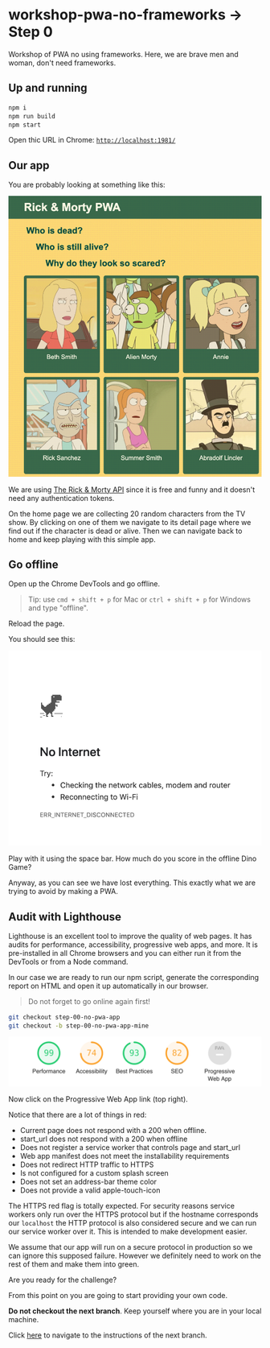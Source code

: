 # workshop-pwa-no-frameworks -> Step 0
Workshop of PWA no using frameworks.  Here, we are brave men and woman, don't need frameworks.

## Up and running

```bash
npm i
npm run build
npm start
```

Open thic URL in Chrome: [`http://localhost:1981/`](http://localhost:1981/)

## Our app

You are probably looking at something like this:

<img src="visuals/rick-morty-pwa-home.png">

We are using [The Rick & Morty API](https://rickandmortyapi.com/) since it is free and funny and it doesn't need any authentication tokens.

On the home page we are collecting 20 random characters from the TV show. By clicking on one of them we navigate to its detail page where we find out if the character is dead or alive. Then we can navigate back to home and keep playing with this simple app.

## Go offline

Open up the Chrome DevTools and go offline.

> Tip: use `cmd + shift + p` for Mac or `ctrl + shift + p` for Windows and type "offline".

Reload the page.

You should see this:

<img src="visuals/offline-dino-game.png">

Play with it using the space bar. How much do you score in the offline Dino Game?

Anyway, as you can see we have lost everything. This exactly what we are trying to avoid by making a PWA.

## Audit with Lighthouse

Lighthouse is an excellent tool to improve the quality of web pages.  It has audits for performance, accessibility, progressive web apps, and more. It is pre-installed in all Chrome browsers and you can either run it from the DevTools or from a Node command.

In our case we are ready to run our npm script, generate the corresponding report on HTML and open it up automatically in our browser.

> Do not forget to go online again first!

```bash
git checkout step-00-no-pwa-app
git checkout -b step-00-no-pwa-app-mine
```

<img src="visuals/lighthouse-initial-stats.png">

Now click on the Progressive Web App link (top right).

Notice that there are a lot of things in red:

* Current page does not respond with a 200 when offline.
* start_url does not respond with a 200 when offline
* Does not register a service worker that controls page and start_url
* Web app manifest does not meet the installability requirements
* Does not redirect HTTP traffic to HTTPS
* Is not configured for a custom splash screen
* Does not set an address-bar theme color
* Does not provide a valid apple-touch-icon

The HTTPS red flag is totally expected. For security reasons service workers only run over the HTTPS protocol but if the hostname corresponds our `localhost` the HTTP protocol is also considered secure and we can run our service worker over it. This is intended to make development easier.

We assume that our app will run on a secure protocol in production so we can ignore this supposed failure. However we definitely need to work on the rest of them and make them into green.

Are you ready for the challenge?

From this point on you are going to start providing your own code.

**Do not checkout the next branch**. Keep yourself where you are in your local machine.

Click [here](https://github.com/kaplan81/rick-morty-pwa-workbox/tree/step-01-web-app-manifest) to navigate to the instructions of the next branch.
